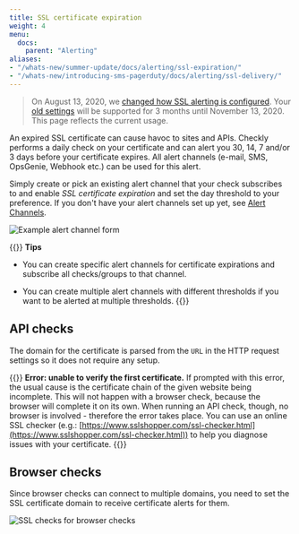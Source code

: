 ```yaml
---
title: SSL certificate expiration
weight: 4
menu:
  docs:
    parent: "Alerting"
aliases:
- "/whats-new/summer-update/docs/alerting/ssl-expiration/"
- "/whats-new/introducing-sms-pagerduty/docs/alerting/ssl-delivery/"
---
```


> On August 13, 2020, we [changed how SSL alerting is configured](/docs/alerting/). Your [old settings](https://app.checklyhq.com/alert-settings?showSslAlertingV1Notice=true) will be supported for 3 months until November 13, 2020. This page reflects the current usage.

An expired SSL certificate can cause havoc to sites and APIs. Checkly performs a daily check on your certificate and can alert you 30, 14, 7 and/or 3 days before your certificate expires. All alert channels (e-mail, SMS, OpsGenie, Webhook etc.) can be used for this alert.

Simply create or pick an existing alert channel that your check subscribes to and enable *SSL certificate expiration* and set the day threshold to your preference. If you don't have your alert channels set up yet, see [Alert Channels](/docs/alerting/alert-channels/).

![Example alert channel form](/docs/images/alerting/ssl_check_example.png)

{{<info >}}
**Tips**

- You can create specific alert channels for certificate expirations and subscribe all checks/groups to that channel.

- You can create multiple alert channels with different thresholds if you want to be alerted at multiple thresholds.
{{</info>}}

## API checks
The domain for the certificate is parsed from the `URL` in the HTTP request settings so it does not require any setup.

{{<info >}}
**Error: unable to verify the first certificate.**
If prompted with this error, the usual cause is the certificate chain of the given website being incomplete. This will not happen with a browser check, because the browser will complete it on its own. When running an API check, though, no browser is involved - therefore the error takes place.
You can use an online SSL checker (e.g.: [https://www.sslshopper.com/ssl-checker.html](https://www.sslshopper.com/ssl-checker.html)) to help you diagnose issues with your certificate.
{{</info >}}

## Browser checks
Since browser checks can connect to multiple domains, you need to set the SSL certificate domain to receive certificate alerts for them.

![SSL checks for browser checks](/docs/images/alerting/browser_ssl_check.png)
